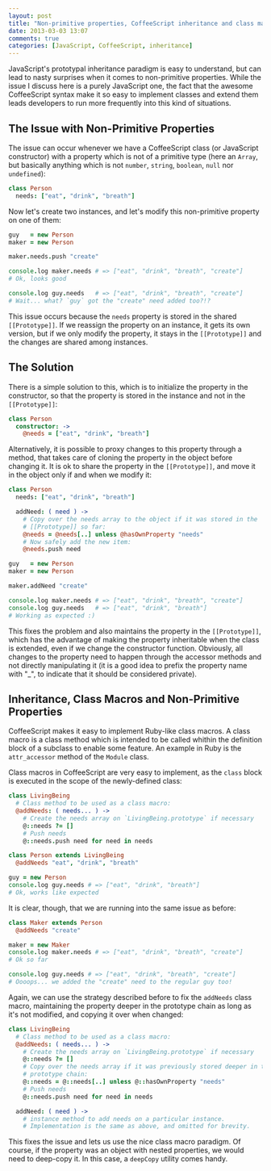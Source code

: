 ```yaml
---
layout: post
title: "Non-primitive properties, CoffeeScript inheritance and class macros"
date: 2013-03-03 13:07
comments: true
categories: [JavaScript, CoffeeScript, inheritance]
---
```


JavaScript's prototypal inheritance paradigm is easy to understand, but can
lead to nasty surprises when it comes to non-primitive properties. While the
issue I discuss here is a purely JavaScript one, the fact that the awesome
CoffeeScript syntax make it so easy to implement classes and extend them leads
developers to run more frequently into this kind of situations.


The Issue with Non-Primitive Properties
---------------------------------------

The issue can occur whenever we have a CoffeeScript class (or JavaScript
constructor) with a property which is not of a primitive type (here an `Array`,
but basically anything which is not `number`, `string`, `boolean`, `null` nor
`undefined`):

```coffeescript
class Person
  needs: ["eat", "drink", "breath"]
```

Now let's create two instances, and let's modify this non-primitive property on
one of them:

```coffeescript
guy   = new Person
maker = new Person

maker.needs.push "create"

console.log maker.needs # => ["eat", "drink", "breath", "create"]
# Ok, looks good

console.log guy.needs   # => ["eat", "drink", "breath", "create"]
# Wait... what? `guy` got the "create" need added too?!?
```

This issue occurs because the `needs` property is stored in the shared
`[[Prototype]]`. If we reassign the property on an instance, it gets its own
version, but if we only modify the property, it stays in the `[[Prototype]]`
and the changes are shared among instances.

<!-- more -->

The Solution
------------

There is a simple solution to this, which is to initialize the property in the
constructor, so that the property is stored in the instance and not in the
`[[Prototype]]`:

```coffeescript
class Person
  constructor: ->
    @needs = ["eat", "drink", "breath"]
```

Alternatively, it is possible to proxy changes to this property through a
method, that takes care of cloning the property in the object before changing
it. It is ok to share the property in the `[[Prototype]]`, and move it in the
object only if and when we modify it:

```coffeescript
class Person
  needs: ["eat", "drink", "breath"]

  addNeed: ( need ) ->
    # Copy over the needs array to the object if it was stored in the
    # [[Prototype]] so far:
    @needs = @needs[..] unless @hasOwnProperty "needs"
    # Now safely add the new item:
    @needs.push need

guy   = new Person
maker = new Person

maker.addNeed "create"

console.log maker.needs # => ["eat", "drink", "breath", "create"]
console.log guy.needs   # => ["eat", "drink", "breath"]
# Working as expected :)
```

This fixes the problem and also maintains the property in the `[[Prototype]]`,
which has the advantage of making the property inheritable when the class is
extended, even if we change the constructor function. Obviously, all changes to
the property need to happen through the accessor methods and not directly
manipulating it (it is a good idea to prefix the property name with "_", to
indicate that it should be considered private).


Inheritance, Class Macros and Non-Primitive Properties
------------------------------------------------------

CoffeeScript makes it easy to implement Ruby-like class macros. A class macro
is a class method which is intended to be called whithin the definition block
of a subclass to enable some feature. An example in Ruby is the `attr_accessor`
method of the `Module` class.

Class macros in CoffeeScript are very easy to implement, as the `class` block
is executed in the scope of the newly-defined class:

```coffeescript
class LivingBeing
  # Class method to be used as a class macro:
  @addNeeds: ( needs... ) ->
    # Create the needs array on `LivingBeing.prototype` if necessary
    @::needs ?= []
    # Push needs
    @::needs.push need for need in needs

class Person extends LivingBeing
  @addNeeds "eat", "drink", "breath"

guy = new Person
console.log guy.needs # => ["eat", "drink", "breath"]
# Ok, works like expected
```

It is clear, though, that we are running into the same issue as before:

```coffeescript
class Maker extends Person
  @addNeeds "create"

maker = new Maker
console.log maker.needs # => ["eat", "drink", "breath", "create"]
# Ok so far

console.log guy.needs # => ["eat", "drink", "breath", "create"]
# Oooops... we added the "create" need to the regular guy too!
```

Again, we can use the strategy described before to fix the `addNeeds` class
macro, maintaining the property deeper in the prototype chain as long as it's
not modified, and copying it over when changed:

```coffeescript
class LivingBeing
  # Class method to be used as a class macro:
  @addNeeds: ( needs... ) ->
    # Create the needs array on `LivingBeing.prototype` if necessary
    @::needs ?= []
    # Copy over the needs array if it was previously stored deeper in the
    # prototype chain:
    @::needs = @::needs[..] unless @::hasOwnProperty "needs"
    # Push needs
    @::needs.push need for need in needs

  addNeed: ( need ) ->
    # instance method to add needs on a particular instance.
    # Implementation is the same as above, and omitted for brevity.
```

This fixes the issue and lets us use the nice class macro paradigm. Of course,
if the property was an object with nested properties, we would need to
deep-copy it. In this case, a `deepCopy` utility comes handy.
